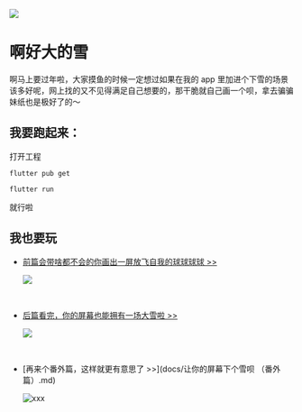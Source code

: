 ![](https://s3.ax1x.com/2020/12/24/rc84xK.jpg)


# 啊好大的雪

啊马上要过年啦，大家摸鱼的时候一定想过如果在我的 app 里加进个下雪的场景该多好呢，网上找的又不见得满足自己想要的，那干脆就自己画一个呗，拿去骗骗妹纸也是极好了的～


## 我要跑起来：

打开工程 

`flutter pub get `

`flutter run`

就行啦

## 我也要玩
- [前篇会带啥都不会的你画出一屏放飞自我的球球球球 >>](docs/让你的屏幕下个雪呗（前篇）.md)

	![](https://s3.ax1x.com/2020/12/21/rBM4qf.gif)
	
</br>

- [后篇看完，你的屏幕也能拥有一场大雪啦 >>](docs/让你的屏幕下个雪呗（后篇）.md)

	![](https://s3.ax1x.com/2020/12/21/rBJ8yj.gif)

</br>

- [再来个番外篇，这样就更有意思了 >>](docs/让你的屏幕下个雪呗 （番外篇）.md)

	![xxx](https://s3.ax1x.com/2020/12/25/rfm7fx.gif)

</br>

